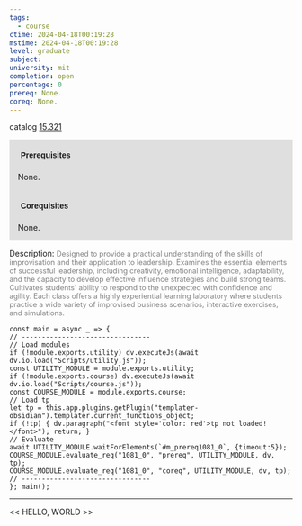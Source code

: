 ```yaml
---
tags:
  - course
ctime: 2024-04-18T00:19:28
mstime: 2024-04-18T00:19:28
level: graduate
subject: 
university: mit
completion: open
percentage: 0
prereq: None.
coreq: None.
---
```


catalog [15.321](http://student.mit.edu/catalog/m15b.html#15.321)

<span style="display: block; padding: 15px; background-color: rgb(100, 100, 100, 0.2);"><font id="m_prereq1081_0" style="display: block; font-family: Arial, sans-serif; font-weight: bold; padding: 5px">Prerequisites</font><br><span id="prereq1081_0">None.</span></span>
<span style="display: block; padding: 15px; background-color: rgb(100, 100, 100, 0.2);"><font id="m_coreq1081_0" style="display: block; font-family: Arial, sans-serif; font-weight: bold; padding: 5px">Corequisites</font><br><span id="coreq1081_0">None.</span></span>

<font style="">Description:</font>
<font style="color: grey; font-size: 0.8rem;">Designed to provide a practical understanding of the skills of improvisation and their application to leadership. Examines the essential elements of successful leadership, including creativity, emotional intelligence, adaptability, and the capacity to develop effective influence strategies and build strong teams. Cultivates students' ability to respond to the unexpected with confidence and agility. Each class offers a highly experiential learning laboratory where students practice a wide variety of improvised business scenarios, interactive exercises, and simulations.</font>

```dataviewjs
const main = async _ => {
// --------------------------------
// Load modules
if (!module.exports.utility) dv.executeJs(await dv.io.load("Scripts/utility.js"));
const UTILITY_MODULE = module.exports.utility;
if (!module.exports.course) dv.executeJs(await dv.io.load("Scripts/course.js"));
const COURSE_MODULE = module.exports.course;
// Load tp
let tp = this.app.plugins.getPlugin("templater-obsidian").templater.current_functions_object;
if (!tp) { dv.paragraph("<font style='color: red'>tp not loaded!</font>"); return; }
// Evaluate
await UTILITY_MODULE.waitForElements(`#m_prereq1081_0`, {timeout:5});
COURSE_MODULE.evaluate_req("1081_0", "prereq", UTILITY_MODULE, dv, tp);
COURSE_MODULE.evaluate_req("1081_0", "coreq", UTILITY_MODULE, dv, tp);
// --------------------------------
}; main();
```

---

<< HELLO, WORLD >>
